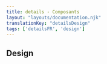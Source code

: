 ```yaml
---
title: details - Composants
layout: "layouts/documentation.njk"
translationKey: "detailsDesign"
tags: ['detailsFR', 'design']
---
```


## Design